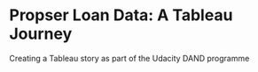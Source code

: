 # Propser Loan Data: A Tableau Journey
Creating a Tableau story as part of the Udacity DAND programme
